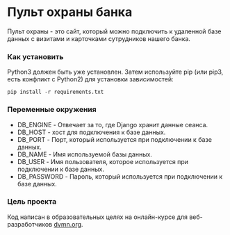 # Пульт охраны банка

Пульт охраны - это сайт, который можно подключить к удаленной базе данных с визитами и карточками сутрудников нашего банка.

### Как установить

Python3 должен быть уже установлен. Затем используйте pip (или pip3, есть конфликт с Python2) для установки зависимостей:

```pip install -r requirements.txt```

### Переменные окружения
- DB_ENGINE - Отвечает за то, где Django хранит данные сеанса.
- DB_HOST - хост для подключения к базе данных.
- DB_PORT - Порт, который используется при подключении к базе данных.
- DB_NAME - Имя используемой базы данных.
- DB_USER - Имя пользователя, которое используется при подключении к базе данных.
- DB_PASSWORD - Пароль, который используется при подключении к базе данных.

### Цель проекта

Код написан в образовательных целях на онлайн-курсе для веб-разработчиков [dvmn.org](https://dvmn.org/). 
